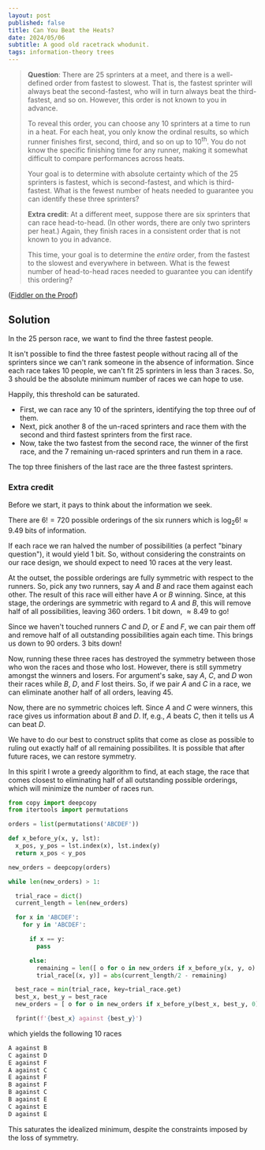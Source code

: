 ```yaml
---
layout: post
published: false
title: Can You Beat the Heats?
date: 2024/05/06
subtitle: A good old racetrack whodunit.
tags: information-theory trees
---
```


>**Question**: There are $25$ sprinters at a meet, and there is a well-defined order from fastest to slowest. That is, the fastest sprinter will always beat the second-fastest, who will in turn always beat the third-fastest, and so on. However, this order is not known to you in advance.
>
>To reveal this order, you can choose any $10$ sprinters at a time to run in a heat. For each heat, you only know the ordinal results, so which runner finishes first, second, third, and so on up to $10^\text{th}.$ You do not know the specific finishing time for any runner, making it somewhat difficult to compare performances across heats.
>
>Your goal is to determine with absolute certainty which of the $25$ sprinters is fastest, which is second-fastest, and which is third-fastest. What is the fewest number of heats needed to guarantee you can identify these three sprinters?
>
>**Extra credit**: At a different meet, suppose there are six sprinters that can race head-to-head. (In other words, there are only two sprinters per heat.) Again, they finish races in a consistent order that is not known to you in advance.
>
>This time, your goal is to determine the _entire_ order, from the fastest to the slowest and everywhere in between. What is the fewest number of head-to-head races needed to guarantee you can identify this ordering?

<!--more-->

([Fiddler on the Proof](https://thefiddler.substack.com/p/can-you-beat-the-heats))

## Solution

In the $25$ person race, we want to find the three fastest people. 

It isn't possible to find the three fastest people without racing all of the sprinters since we can't rank someone in the absence of information. Since each race takes $10$ people, we can't fit $25$ sprinters in less than $3$ races. So, $3$ should be the absolute minimum number of races we can hope to use.

Happily, this threshold can be saturated.

- First, we can race any $10$ of the sprinters, identifying the top three ouf of them.
- Next, pick another $8$ of the un-raced sprinters and race them with the second and third fastest sprinters from the first race.
- Now, take the two fastest from the second race, the winner of the first race, and the $7$ remaining un-raced sprinters and run them in a race.

The top three finishers of the last race are the three fastest sprinters.

### Extra credit

Before we start, it pays to think about the information we seek. 

There are $6! = 720$ possible orderings of the six runners which is $\log_2 6! \approx 9.49$ bits of information.

If each race we ran halved the number of possibilities (a perfect "binary question"), it would yield $1$ bit. So, without considering the constraints on our race design, we should expect to need $10$ races at the very least.

At the outset, the possible orderings are fully symmetric with respect to the runners. So, pick any two runners, say $A$ and $B$ and race them against each other. The result of this race will either have $A$ or $B$ winning. Since, at this stage, the orderings are symmetric with regard to $A$ and $B,$ this will remove half of all possibilities, leaving $360$ orders. $1$ bit down, $\approx 8.49$ to go!

Since we haven't touched runners $C$ and $D,$ or $E$ and $F,$ we can pair them off and remove half of all outstanding possibilities again each time. This brings us down to $90$ orders. $3$ bits down!

Now, running these three races has destroyed the symmetry between those who won the races and those who lost. However, there is still symmetry amongst the winners and losers. For argument's sake, say $A,$ $C,$ and $D$ won their races while $B,$ $D,$ and $F$ lost theirs. So, if we pair $A$ and $C$ in a race, we can eliminate another half of all orders, leaving $45.$

Now, there are no symmetric choices left. Since $A$ and $C$ were winners, this race gives us information about $B$ and $D.$ If, e.g., $A$ beats $C,$ then it tells us $A$ can beat $D.$

We have to do our best to construct splits that come as close as possible to ruling out exactly half of all remaining possibilites. It is possible that after future races, we can restore symmetry.

In this spirit I wrote a greedy algorithm to find, at each stage, the race that comes closest to eliminating half of all outstanding possible orderings, which will minimize the number of races run.

```python
from copy import deepcopy
from itertools import permutations

orders = list(permutations('ABCDEF'))

def x_before_y(x, y, lst):
  x_pos, y_pos = lst.index(x), lst.index(y)
  return x_pos < y_pos

new_orders = deepcopy(orders)

while len(new_orders) > 1:

  trial_race = dict()
  current_length = len(new_orders)

  for x in 'ABCDEF':
    for y in 'ABCDEF':

      if x == y:
        pass

      else:
        remaining = len([ o for o in new_orders if x_before_y(x, y, o) ])
        trial_race[(x, y)] = abs(current_length/2 - remaining)

  best_race = min(trial_race, key=trial_race.get)
  best_x, best_y = best_race
  new_orders = [ o for o in new_orders if x_before_y(best_x, best_y, 0) ]

  fprint(f'{best_x} against {best_y}')
```

which yields the following $10$ races

```markdown
A against B
C against D
E against F
A against C
E against F
B against F
B against C
B against E
C against E
D against E
```

This saturates the idealized minimum, despite the constraints imposed by the loss of symmetry.




<br>
